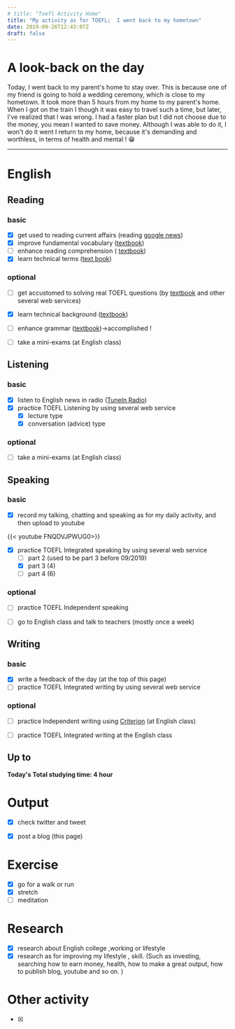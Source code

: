 ```yaml
---
# title: "Toefl Activity Home"
title: "My activity as for TOEFL;  I went back to my hometown"
date: 2019-09-26T12:43:07Z
draft: false
---
```


# A look-back on the day

Today, I went back to my parent's home to stay over. This is because one of my friend is going to hold a wedding ceremony, which is close to my hometown. It took more than 5 hours from my home to my parent's home. When I got on the train I though it was easy to travel such a time, but later, I've realized that I was wrong. I had a faster plan but I did not choose due to the money, you mean I wanted to save money. Although I was able to do it, I won't do it went I return to my home, because it's demanding and worthless, in terms of health and mental ! 😁













------



# English

## Reading

### basic

- [x] get used to reading current affairs (reading [google news](https://news.google.com/))
- [x] improve fundamental vocabulary ([textbook](https://www.amazon.co.jp/dp/4010941855/))
- [ ] enhance reading  comprehension ( [textbook](https://www.amazon.co.jp/dp/4010323310/))
- [x] learn technical terms ([text book](https://www.amazon.co.jp/dp/4866390611/))

### optional

- [ ] get accustomed to solving real TOEFL questions  (by [textbook](https://www.amazon.co.jp/dp/4862902014/) and other several web services)
- [x] learn technical background ([textbook](https://www.amazon.co.jp/dp/4789015874/))
- [ ] enhance grammar ([textbook](https://www.amazon.co.jp/dp/4896808371/))→accomplished !
- [ ] take a mini-exams (at English class)





## Listening

### basic

- [x] listen to English news in radio ([TuneIn Radio](https://tunein.com))
- [x] practice TOEFL Listening by using several web service
  - [x] lecture type
  - [x] conversation (advice) type

### optional

- [ ] take a mini-exams (at English class)





## Speaking

### basic

- [x] record my talking, chatting and speaking as for my daily activity, and then upload to youtube

{{< youtube FNQDVJPWUG0>}}

- [x] practice TOEFL Integrated speaking  by using several web service
  - [ ] part 2 (used to be part 3 before 09/2019)
  - [x] part 3 (4)
  - [ ] part 4 (6)

### optional

- [ ] practice TOEFL Independent speaking
- [ ] go to English class and talk to teachers (mostly once a week)





## Writing

### basic

- [x] write a feedback of the day (at the top of this page)
- [ ] practice TOEFL Integrated writing by using several web service

### optional

- [ ] practice Independent writing using [Criterion](https://criterion.ets.org/criterion/default.aspx) (at English class)
- [ ] practice TOEFL Integrated writing at the English class



## Up to

**Today's Total studying time:  4    hour**







# Output

- [x] check twitter and tweet
- [x] post a blog (this page)



# Exercise

- [x] go for a walk or run
- [x] stretch
- [ ] meditation

# Research

- [x] research about English college ,working or lifestyle
- [x] research as for improving my lifestyle , skill. (Such as investing, searching how to earn money, health, how to make a great output, how to publish blog, youtube and so on. )

# Other activity

- [x] 


